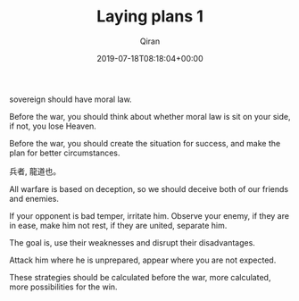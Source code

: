 ﻿---
title: Laying plans 1
author: Qiran
type: post
date: 2019-07-18T08:18:04+00:00
aliases: ["/laying-plans-1/"]
tags:
  - "Sun Tzu's The Art of War"
---
sovereign should have moral law.

Before the war, you should think about whether moral law is sit on your side, if not, you lose Heaven.

Before the war, you should create the situation for success, and make the plan for better circumstances.

<p class="has-text-color has-primary-color">
  兵者, 龍道也。
</p>

All warfare is based on deception, so we should deceive both of our friends and enemies.

If your opponent is bad temper, irritate him. Observe your enemy, if they are in ease, make him not rest, if they are united, separate him.

The goal is, use their weaknesses and disrupt their disadvantages.

Attack him where he is unprepared, appear where you are not expected.

These strategies should be calculated before the war, more calculated, more possibilities for the win.
